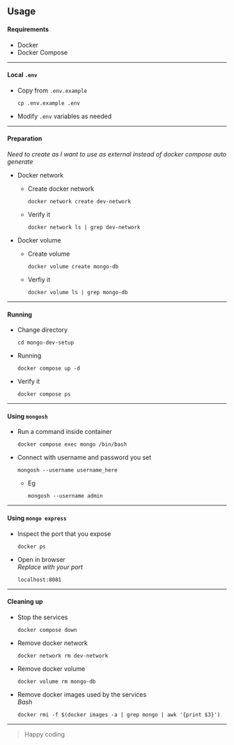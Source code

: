 
## Usage

#### Requirements
- Docker
- Docker Compose
---

#### Local `.env`
- Copy from `.env.example`
  ```
  cp .env.example .env
  ```
- Modify `.env` variables as needed
---

#### Preparation
*Need to create as I want to use as external instead of docker compose auto generate*
- Docker network
  - Create docker network
    ```
    docker network create dev-network
    ```
  - Verify it
    ```
    docker network ls | grep dev-network
    ```

- Docker volume
  - Create volume
    ```
    docker volume create mongo-db
    ```
  - Verfiy it
    ```
    docker volume ls | grep mongo-db
    ```
---

#### Running
- Change directory
  ```
  cd mongo-dev-setup
  ```
- Running
  ```
  docker compose up -d
  ```
- Verify it
  ```
  docker compose ps
  ```
---

#### Using `mongosh`
- Run a command inside container
  ```
  docker compose exec mongo /bin/bash
  ```
- Connect with username and password you set
  ```
  mongosh --username username_here 
  ```
  - Eg
    ```
    mongosh --username admin
    ```
---

#### Using `mongo express`
- Inspect the port that you expose
  ```
  docker ps
  ```
- Open in browser  
  *Replace with your port*
  ```
  localhost:8081
  ```
---

#### Cleaning up
- Stop the services
  ```
  docker compose down
  ```
- Remove docker network
  ```
  docker network rm dev-network
  ```
- Remove docker volume
  ```
  docker volume rm mongo-db
  ```
- Remove docker images used by the services  
  *Bash*
  ```
  docker rmi -f $(docker images -a | grep mongo | awk '{print $3}')
  ```
---

> Happy coding